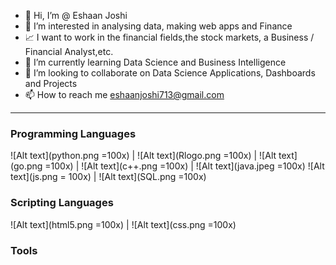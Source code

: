 - 👋 Hi, I’m @ Eshaan Joshi
- 👀 I’m interested in analysing data, making web apps and Finance
- 📈 I want to work in the financial fields,the stock markets, a Business / Financial Analyst,etc.
- 🌱 I’m currently learning Data Science and Business Intelligence
- 💞️ I’m looking to collaborate on Data Science Applications, Dashboards and Projects
- 📫 How to reach me eshaanjoshi713@gmail.com
---
### Programming Languages
![Alt text](python.png =100x) | ![Alt text](Rlogo.png =100x) | ![Alt text](go.png =100x) | ![Alt text](c++.png =100x) | ![Alt text](java.jpeg =100x)
![Alt text](js.png = 100x) | ![Alt text](SQL.png =100x)

### Scripting Languages
![Alt text](html5.png =100x) | ![Alt text](css.png =100x)

### Tools

<!---
EshaanJoshiSDBI/EshaanJoshiSDBI is a ✨ special ✨ repository because its `README.md` (this file) appears on your GitHub profile.
You can click the Preview link to take a look at your changes.
--->
